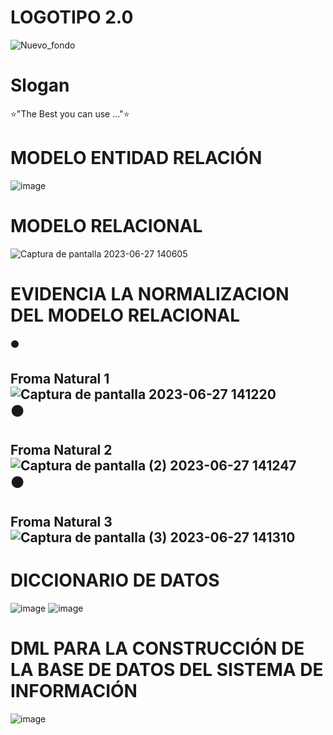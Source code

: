 # LOGOTIPO 2.0
![Nuevo_fondo](https://github.com/J-FIES/j-fies-clothes/assets/135650607/cfb79555-3103-4476-886e-e8104f55f0af)
# Slogan
⭐"The Best you can use ..."⭐

# MODELO ENTIDAD RELACIÓN 
![image](https://github.com/J-FIES/j-fies-clothes/assets/136500278/14882a25-036b-4a3a-ba7e-9f05248648c2)

# MODELO RELACIONAL
![Captura de pantalla 2023-06-27 140605](https://github.com/J-FIES/j-fies-clothes/assets/137224492/898de4f2-745b-4c59-99ae-606e010adb82)

# EVIDENCIA LA NORMALIZACION DEL MODELO RELACIONAL
⚫ <H2> Froma Natural 1 
<br>
![Captura de pantalla 2023-06-27 141220](https://github.com/J-FIES/j-fies-clothes/assets/135650566/f72e0bc3-fd48-4fde-bb83-09d19c709f0f)
<br>
⚫ <H2> Froma Natural 2
<br>
![Captura de pantalla (2) 2023-06-27 141247](https://github.com/J-FIES/j-fies-clothes/assets/135650566/a6c9fa76-64b0-40a0-8e28-728bc6ee077c)
<br>
⚫ <H2> Froma Natural 3
<br>
![Captura de pantalla (3) 2023-06-27 141310](https://github.com/J-FIES/j-fies-clothes/assets/135650566/88877852-87df-4b9f-bd9c-7a7266e49562)
#  DICCIONARIO DE DATOS
![image](https://github.com/J-FIES/j-fies-clothes/assets/135650607/ca951b30-0296-439c-ae01-93f7caabd32f)
![image](https://github.com/J-FIES/j-fies-clothes/assets/135650607/ee3c5629-c21d-47f3-a687-b7f463ac9f98)




# DML PARA LA CONSTRUCCIÓN DE LA BASE DE DATOS DEL SISTEMA DE INFORMACIÓN
![image](https://github.com/J-FIES/j-fies-clothes/assets/135650528/54c6a325-4a96-4895-9b2b-b8ab44b70ba6)
